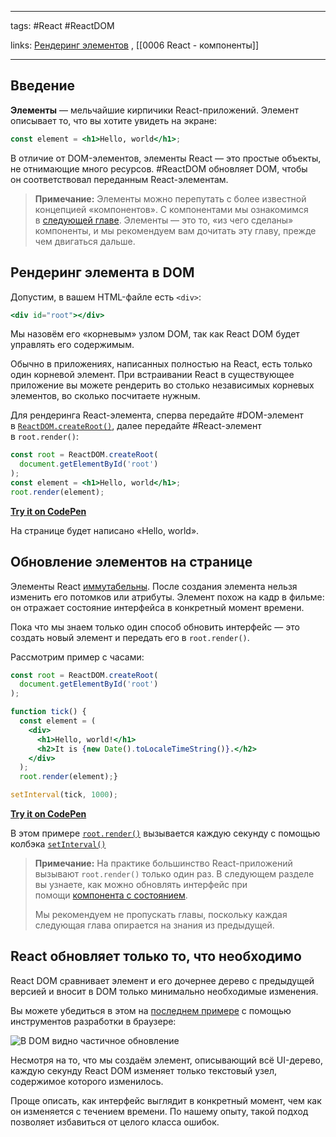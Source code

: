 ____

tags: #React #ReactDOM 

links: [Рендеринг элементов](https://ru.reactjs.org/docs/rendering-elements.html) , [[0006 React - компоненты]]

_____
## Введение

**Элементы** — мельчайшие кирпичики React-приложений.
Элемент описывает то, что вы хотите увидеть на экране:

```jsx
const element = <h1>Hello, world</h1>;
```

В отличие от DOM-элементов, элементы React — это простые объекты, не отнимающие много ресурсов. #ReactDOM обновляет DOM, чтобы он соответствовал переданным React-элементам.

> **Примечание:**
> Элементы можно перепутать с более известной концепцией «компонентов». С компонентами мы ознакомимся в [следующей главе](https://ru.reactjs.org/docs/components-and-props.html). Элементы — это то, «из чего сделаны» компоненты, и мы рекомендуем вам дочитать эту главу, прежде чем двигаться дальше.

## Рендеринг элемента в DOM

Допустим, в вашем HTML-файле есть `<div>`:

```jsx
<div id="root"></div>
```

Мы назовём его «корневым» узлом DOM, так как React DOM будет управлять его содержимым.

Обычно в приложениях, написанных полностью на React, есть только один корневой элемент. При встраивании React в существующее приложение вы можете рендерить во столько независимых корневых элементов, во сколько посчитаете нужным.

Для рендеринга React-элемента, сперва передайте #DOM-элемент в [`ReactDOM.createRoot()`](https://ru.reactjs.org/docs/react-dom-client.html#createroot), далее передайте #React-элемент в `root.render()`:

```jsx
const root = ReactDOM.createRoot(
  document.getElementById('root')
);
const element = <h1>Hello, world</h1>;
root.render(element);
```
**[Try it on CodePen](https://codepen.io/gaearon/pen/ZpvBNJ?editors=1010)**

На странице будет написано «Hello, world».
## Обновление элементов на странице

Элементы React [иммутабельны](https://ru.wikipedia.org/wiki/%D0%9D%D0%B5%D0%B8%D0%B7%D0%BC%D0%B5%D0%BD%D1%8F%D0%B5%D0%BC%D1%8B%D0%B9_%D0%BE%D0%B1%D1%8A%D0%B5%D0%BA%D1%82). После создания элемента нельзя изменить его потомков или атрибуты. Элемент похож на кадр в фильме: он отражает состояние интерфейса в конкретный момент времени.

Пока что мы знаем только один способ обновить интерфейс — это создать новый элемент и передать его в `root.render()`.

Рассмотрим пример с часами:

```jsx
const root = ReactDOM.createRoot(
  document.getElementById('root')
);

function tick() {
  const element = (
    <div>
      <h1>Hello, world!</h1>
      <h2>It is {new Date().toLocaleTimeString()}.</h2>
    </div>
  );
  root.render(element);}

setInterval(tick, 1000);
```
**[Try it on CodePen](https://codepen.io/gaearon/pen/gwoJZk?editors=1010)**

В этом примере [`root.render()`](https://ru.reactjs.org/docs/react-dom.html#render) вызывается каждую секунду с помощью колбэка [`setInterval()`](https://developer.mozilla.org/ru/docs/Web/API/setInterval)
> **Примечание:**
> На практике большинство React-приложений вызывают `root.render()` только один раз. В следующем разделе вы узнаете, как можно обновлять интерфейс при помощи [компонента с состоянием](https://ru.reactjs.org/docs/state-and-lifecycle.html).
> 
> Мы рекомендуем не пропускать главы, поскольку каждая следующая глава опирается на знания из предыдущей.

## React обновляет только то, что необходимо

React DOM сравнивает элемент и его дочернее дерево с предыдущей версией и вносит в DOM только минимально необходимые изменения.

Вы можете убедиться в этом на [последнем примере](https://codepen.io/gaearon/pen/gwoJZk?editors=1010) с помощью инструментов разработки в браузере:

![В DOM видно частичное обновление](https://ru.reactjs.org/c158617ed7cc0eac8f58330e49e48224/granular-dom-updates.gif)

Несмотря на то, что мы создаём элемент, описывающий всё UI-дерево, каждую секунду React DOM изменяет только текстовый узел, содержимое которого изменилось.

Проще описать, как интерфейс выглядит в конкретный момент, чем как он изменяется с течением времени. По нашему опыту, такой подход позволяет избавиться от целого класса ошибок.